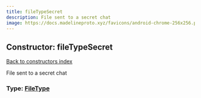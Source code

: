 ```yaml
---
title: fileTypeSecret
description: File sent to a secret chat
image: https://docs.madelineproto.xyz/favicons/android-chrome-256x256.png
---
```

## Constructor: fileTypeSecret  
[Back to constructors index](index.md)



File sent to a secret chat




### Type: [FileType](../types/FileType.md)


